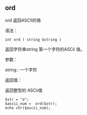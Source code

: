 ## ord

ord 返回ASCII的值

语法：

```
int ord ( string $string )
```

返回字符串string 第一个字符的ASCii 值。

参数：

string : 一个字符

返回值：

返回整型的 ASCii值

```
$str = "a";
$ascii_num =  ord($str);
echo chr($ascii_num);
```



